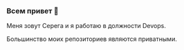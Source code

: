 ### Всем привет 👋

Меня зовут Серега и я работаю в должности Devops.

Большинство моих репозиториев являются приватными.
